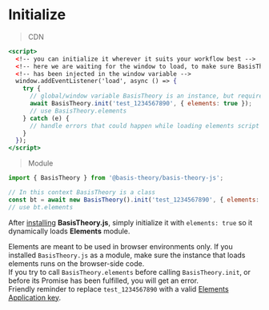 
# Initialize

> CDN

```jsx
<script>
  <!-- you can initialize it wherever it suits your workflow best -->
  <!-- here we are waiting for the window to load, to make sure BasisTheory instance -->
  <!-- has been injected in the window variable -->
  window.addEventListener('load', async () => {
    try {
      // global/window variable BasisTheory is an instance, but requires initialization
      await BasisTheory.init('test_1234567890', { elements: true });      
      // use BasisTheory.elements
    } catch (e) {
      // handle errors that could happen while loading elements script
    } 
  });  
</script>
```

> Module

```jsx
import { BasisTheory } from '@basis-theory/basis-theory-js';

// In this context BasisTheory is a class
const bt = await new BasisTheory().init('test_1234567890', { elements: true });
// use bt.elements
```


After [installing](#getting-started-install-sdk) **BasisTheory.js**, simply initialize it with `elements: true` so it dynamically loads **Elements** module.

<aside class="warning">
  <span>Elements are meant to be used in browser environments only. If you installed <code>BasisTheory.js</code> as a module, make sure the instance that loads elements runs on the browser-side code.</span>
</aside>

<aside class="warning">
  <span>If you try to call <code>BasisTheory.elements</code> before calling <code>BasisTheory.init</code>, or before its Promise has been fulfilled, you will get an error.</span>
</aside>

<aside class="notice">
  <span>Friendly reminder to replace <code>test_1234567890</code> with a valid <a href="/api-reference/#applications-application-types">Elements Application key</a>.</span>
</aside>
